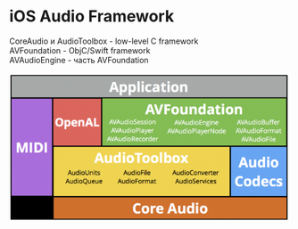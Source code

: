 # iOS Audio Framework

CoreAudio и AudioToolbox - low-level C framework \
AVFoundation - ObjC/Swift framework \
AVAudioEngine - часть AVFoundation

![](../../.gitbook/assets/g0r789re4biarde.png)
